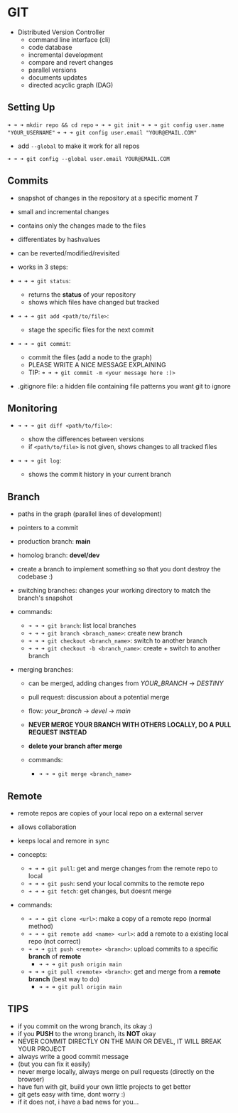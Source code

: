 # GIT
- Distributed Version Controller 
    - command line interface (cli)
    - code database
    - incremental development
    - compare and revert changes
    - parallel versions
    - documents updates
    - directed acyclic graph (DAG)


## Setting Up
`➜ ➜ ➜ mkdir repo && cd repo`
`➜ ➜ ➜ git init`
`➜ ➜ ➜ git config user.name "YOUR_USERNAME"`
`➜ ➜ ➜ git config user.email "YOUR@EMAIL.COM"`

- add `--global` to make it work for all repos

`➜ ➜ ➜ git config --global user.email YOUR@EMAIL.COM`



## Commits
- snapshot of changes in the repository at a specific moment *T*
- small and incremental changes
- contains only the changes made to the files
- differentiates by hashvalues
- can be reverted/modified/revisited
- works in 3 steps:

- `➜ ➜ ➜ git status`:
    - returns the **status** of your repository
    - shows which files have changed but tracked

- `➜ ➜ ➜ git add <path/to/file>`:
    - stage the specific files for the next commit

- `➜ ➜ ➜ git commit`:
    - commit the files (add a node to the graph)
    - PLEASE WRITE A NICE MESSAGE EXPLAINING
    - TIP: `➜ ➜ ➜ git commit -m <your message here :)>`

- .gitignore file: a hidden file containing file patterns you want git to ignore



## Monitoring
- `➜ ➜ ➜ git diff <path/to/file>`:
    - show the differences between versions
    - if `<path/to/file>` is not given, shows changes to all tracked files

- `➜ ➜ ➜ git log`:
    - shows the commit history in your current branch


## Branch
- paths in the graph (parallel lines of development)
- pointers to a commit
- production branch: **main**
- homolog branch: **devel/dev** 
- create a branch to implement something so that you dont destroy the codebase :)
- switching branches: changes your working directory to match the branch's snapshot

- commands:
    - `➜ ➜ ➜ git branch`: list local branches
    - `➜ ➜ ➜ git branch <branch_name>`: create new branch
    - `➜ ➜ ➜ git checkout <branch_name>`: switch to another branch
    - `➜ ➜ ➜ git checkout -b <branch_name>`: create + switch to another branch

- merging branches:
    - can be merged, adding changes from *YOUR_BRANCH* -> *DESTINY*
    - pull request: discussion about a potential merge
    - flow: *your_branch* -> *devel* -> *main*
    - **NEVER MERGE YOUR BRANCH WITH OTHERS LOCALLY, DO A PULL REQUEST  INSTEAD**
    - **delete your branch after merge**

    - commands:
        - `➜ ➜ ➜ git merge <branch_name>`


## Remote
- remote repos are copies of your local repo on a external server
- allows collaboration
- keeps local and remore in sync

- concepts:
    - `➜ ➜ ➜ git pull`: get and merge changes from the remote repo to local
    - `➜ ➜ ➜ git push`: send your local commits to the remote repo
    - `➜ ➜ ➜ git fetch`: get changes, but doesnt merge

- commands:
    - `➜ ➜ ➜ git clone <url>`: make a copy of a remote repo (normal method)
    - `➜ ➜ ➜ git remote add <name> <url>`: add a remote to a existing local repo (not correct)
    - `➜ ➜ ➜ git push <remote> <branch>`: upload commits to a specific **branch** of **remote**
        - `➜ ➜ ➜ git push origin main`
    - `➜ ➜ ➜ git pull <remote> <branch>`: get and merge from a **remote branch** (best way to do)
        - `➜ ➜ ➜ git pull origin main`


## TIPS
- if you commit on the wrong branch, its okay :)
- if you **PUSH** to the wrong branch, its **NOT** okay
- NEVER COMMIT DIRECTLY ON THE MAIN OR DEVEL, IT WILL BREAK YOUR PROJECT
- always write a good commit message
- (but you can fix it easily)
- never merge locally, always merge on pull requests (directly on the browser)
- have fun with git, build your own little projects to get better
- git gets easy with time, dont worry :)
- if it does not, i have a bad news for you...

    


